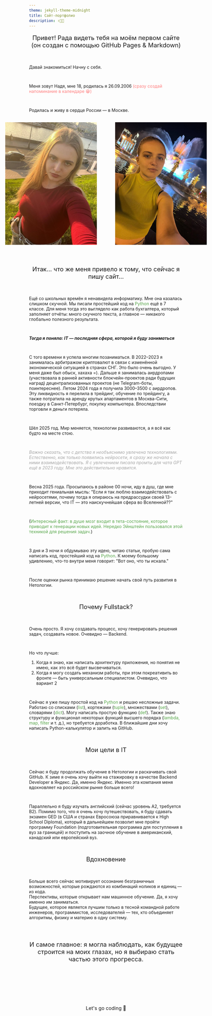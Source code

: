 ```yaml
---
theme: jekyll-theme-midnight
title: Сайт-портфолио
description: ✌🏻🐧
---
```


<p align="center" style="font-size:20px;">
Привет! 
Рада видеть тебя на моём первом сайте (он создан с помощью GitHub Pages & Markdown)
</p>

<br>

Давай знакомиться! Начну с себя.

<br>

Меня зовут Надя, мне 18, родилась я 26.09.2006 <span style="color:#FF7F7F">(сразу создай напоминание в календаре 😁)</span>

<br>

Родилась и живу в сердце России — в Москве.

<br>

<div style="display: flex; gap: 60px; justify-content: center;">
  <img src="photo_2025-07-29_23-52-50.jpg" alt="Моё фото" width="300">
  <img src="photo_2025-07-29_23-52-52.jpg" alt="Моё фото" width="300">
</div>

<br><br>

<p align="center" style="font-size:20px;">Итак... что же меня привело к тому, что сейчас я пишу сайт...
</p>

<br>

Ещё со школьных времён я ненавидела информатику. Мне она казалась слишком скучной. Мы писали простейший код на <span style="color:#57A64A">Python</span> ещё в 7 классе. Для меня тогда это выглядело как работа бухгалтера, который заполняет отчёты: много скучного текста, а главное — никакого глобально полезного результата.

<br>

_**Тогда я поняла: IT — последняя сфера, которой я буду заниматься**_

<br>

С того времени я успела многим позаниматься. В 2022–2023 я занималась арбитражом криптовалют в связи с изменённой экономической ситуацией в странах СНГ. Это было очень выгодно. У меня даже был обыск, хахаха =). Дальше я занималась аирдропами (участвовала в ранней активности блокчейн-проектов ради будущих наград) децентрализованных проектов (не Telegram-боты, поинтереснее). Летом 2024 года я получила $3000–$3500 с аирдропов. Эту ликвидность я перелила в трейдинг, обучение по трейдингу, а также потратила на аренду крутых апартаментов в Москва-Сити, поездку в Санкт-Петербург, покупку компьютера. Впоследствии торговли я деньги потеряла.

<br>

Шёл 2025 год. Мир меняется, технологии развиваются, а я всё как будто на месте стою. 

<br>

<span style="color:#A6A6A6">_Важно сказать, что с детства я необъяснимо увлечена технологиями. Естественно, как только появились нейросети, я сразу же начала с ними взаимодействовать. Я с увлечением писала промты для чата GPT ещё в 2023 году. Мне это действительно нравится._</span>

<br>

Весна 2025 года. Просыпаюсь в районе 00 ночи, иду в душ, где мне приходит гениальная мысль: "Если я так люблю взаимодействовать с нейросетями, почему тогда я опираюсь на предрассудки своей 13-летней версии, что IT — это наискучнейшая сфера во Вселенной??"

<br>

(<span style="color:#57A64A">Интересный факт: в душе мозг входит в тета-состояние, которое приводит к генерации новых идей. Нередко Эйнштейн пользовался этой техникой для решения задач.</span>)

<br>

3 дня и 3 ночи я обдумываю эту идею, читаю статьи, пробую сама написать код, простейший код на <span style="color:#57A64A">Python</span>. К моему большому удивлению, что-то внутри меня говорит: "Вот оно, что ты искала."

<br>

После оценки рынка принимаю решение начать свой путь развития в Нетологии.

<br>

<p align="center" style="font-size:20px;">Почему Fullstack?
</p>

<br>

Очень просто. Я хочу создавать процесс, хочу генерировать решения задач, создавать новое. Очевидно — Backend. 

<br>

Но что лучше:
1. Когда я знаю, как написать архитектуру приложения, но понятия не имею, как это всё будет высвечиваться. 
2. Когда я могу создать механизм работы, при этом покреативить во фронте — быть универсальным специалистом.
Очевидно, что вариант 2

<br>

Сейчас я уже пишу простой код на <span style="color:#57A64A">Python</span> и решаю несложные задачи. Работаю со списками (<span style="color:#57A64A">list</span>), кортежами (<span style="color:#57A64A">tuple</span>), множествами (<span style="color:#57A64A">set</span>), словарями (<span style="color:#57A64A">dict</span>). Могу написать простую функцию (<span style="color:#57A64A">def</span>). Также знаю структуру и функционал некоторых функций высшего порядка (<span style="color:#57A64A">lambda, map, filter</span> и т. д.), но требуется доработка. В ближайшие дни хочу написать Python-калькулятор и залить на GitHub. 

<br>

<p align="center" style="font-size:20px;">Мои цели в IT
</p>

<br>

Сейчас я буду продолжать обучение в Нетологии и раскачивать свой GitHub. К зиме я очень хочу выйти на стажировку в качестве Backend Developer в Яндекс. Да, именно Яндекс. Именно эта компания меня вдохновляет на российском рынке больше всего!

<br>

Параллельно я буду изучать английский (сейчас уровень A2, требуется B2). Помимо того, что я очень хочу путешествовать, я буду сдавать экзамен GED (в США и странах Евросоюза приравнивается к High School Diploma), который в дальнейшем позволит мне пройти программу Foundation (подготовительная программа для поступления в вуз за границей) и поступить на заочное обучение в американский, канадский или европейский вуз.

<br>

<p align="center" style="font-size:20px;">Вдохновение
</p>

<br>

Больше всего сейчас мотивирует осознание безграничных возможностей, которые рождаются из комбинаций ноликов и единиц — из кода.  
Перспективы, которые открывает нам машинное обучение. Да, я хочу именно им заниматься.  
Будущее, которое является лучшим только в тесной командной работе инженеров, программистов, исследователей — тех, кто объединяет алгоритмы, физику и материю в одну систему. 

<br><br>


<p align="center" style="font-size:20px;">И самое главное: я могла наблюдать, как будущее строится на моих глазах, но я выбираю стать частью этого прогресса.
</p>


<br><br><br><br><br><br>

<p align="center" style="font-size:16px;">Let's go coding 🌌
</p>